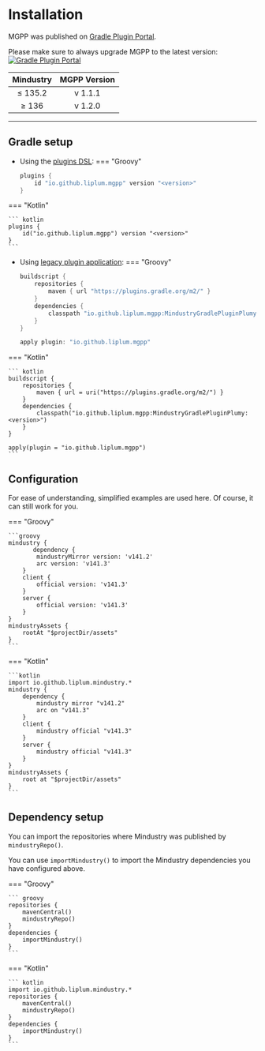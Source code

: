 # Installation
MGPP was published on [Gradle Plugin Portal](https://plugins.gradle.org/plugin/io.github.liplum.mgpp).

Please make sure to always upgrade MGPP to the latest version: [![Gradle Plugin Portal](https://img.shields.io/gradle-plugin-portal/v/io.github.liplum.mgpp?color=02303a&label=&logo=Gradle&style=for-the-badge)](https://plugins.gradle.org/plugin/io.github.liplum.mgpp)

| Mindustry | MGPP Version |
|:---------:|:------------:|
|  ≤ 135.2  |   v 1.1.1    |
|   ≥ 136   |   v 1.2.0    |

___

## Gradle setup

- Using the [plugins DSL](https://docs.gradle.org/current/userguide/plugins.html#sec:plugins_block):
=== "Groovy"

    ``` groovy
    plugins {
        id "io.github.liplum.mgpp" version "<version>"
    }
    ```

=== "Kotlin"

    ``` kotlin
    plugins {
        id("io.github.liplum.mgpp") version "<version>"
    }
    ```
- Using [legacy plugin application](https://docs.gradle.org/current/userguide/plugins.html#sec:old_plugin_application):
=== "Groovy"

    ``` groovy
    buildscript {
        repositories {
            maven { url "https://plugins.gradle.org/m2/" }
        }
        dependencies {
            classpath "io.github.liplum.mgpp:MindustryGradlePluginPlumy:<version>"
        }
    }

    apply plugin: "io.github.liplum.mgpp"
    ```

=== "Kotlin"

    ``` kotlin
    buildscript {
        repositories {
            maven { url = uri("https://plugins.gradle.org/m2/") }
        }
        dependencies {
            classpath("io.github.liplum.mgpp:MindustryGradlePluginPlumy:<version>")
        }
    }

    apply(plugin = "io.github.liplum.mgpp")
    ```

## Configuration
For ease of understanding, simplified examples are used here. Of course, it can still work for you.

=== "Groovy"

    ```groovy
    mindustry {
           dependency {
            mindustryMirror version: 'v141.2'
            arc version: 'v141.3'
        }
        client {
            official version: 'v141.3' 
        }
        server {
            official version: 'v141.3'
        }
    }
    mindustryAssets {
        rootAt "$projectDir/assets"
    }
    ```
=== "Kotlin"

    ```kotlin
    import io.github.liplum.mindustry.*
    mindustry {
        dependency {
            mindustry mirror "v141.2"
            arc on "v141.3"
        }
        client {
            mindustry official "v141.3"
        }
        server {
            mindustry official "v141.3"
        }
    }
    mindustryAssets {
        root at "$projectDir/assets"
    }
    ```

## Dependency setup
You can import the repositories where Mindustry was published by `mindustryRepo()`.

You can use `importMindustry()` to import the Mindustry dependencies you have configured above.

=== "Groovy"

    ``` groovy
    repositories {
        mavenCentral()
        mindustryRepo()
    }
    dependencies {
        importMindustry()
    }
    ```

=== "Kotlin"

    ``` kotlin
    import io.github.liplum.mindustry.*
    repositories {
        mavenCentral()
        mindustryRepo()
    }
    dependencies {
        importMindustry()
    }
    ```